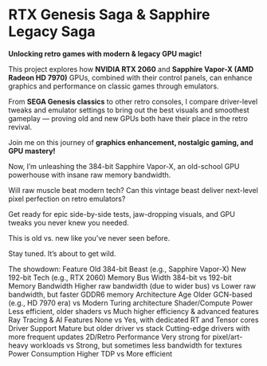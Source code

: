 # RTX Genesis Saga & Sapphire Legacy Saga  
**Unlocking retro games with modern & legacy GPU magic!**

This project explores how **NVIDIA RTX 2060** and **Sapphire Vapor-X (AMD Radeon HD 7970)** GPUs, combined with their control panels, can enhance graphics and performance on classic games through emulators.

From **SEGA Genesis classics** to other retro consoles, I compare driver-level tweaks and emulator settings to bring out the best visuals and smoothest gameplay — proving old and new GPUs both have their place in the retro revival.

Join me on this journey of **graphics enhancement, nostalgic gaming, and GPU mastery!**

Now, I’m unleashing the 384-bit Sapphire Vapor-X, an old-school GPU powerhouse with insane raw memory bandwidth.

Will raw muscle beat modern tech? Can this vintage beast deliver next-level pixel perfection on retro emulators?

Get ready for epic side-by-side tests, jaw-dropping visuals, and GPU tweaks you never knew you needed.

This is old vs. new like you’ve never seen before.

Stay tuned. It’s about to get wild.

The showdown:
Feature	Old 384-bit Beast (e.g., Sapphire Vapor-X)	New 192-bit Tech (e.g., RTX 2060)
Memory Bus Width	384-bit vs	192-bit
Memory Bandwidth	Higher raw bandwidth (due to wider bus)	vs Lower raw bandwidth, but faster GDDR6 memory
Architecture Age	Older GCN-based (e.g., HD 7970 era)	vs Modern Turing architecture
Shader/Compute Power	Less efficient, older shaders	vs Much higher efficiency & advanced features
Ray Tracing & AI Features	None	 vs Yes, with dedicated RT and Tensor cores
Driver Support	Mature but older driver vs stack	Cutting-edge drivers with more frequent updates
2D/Retro Performance	Very strong for pixel/art-heavy workloads	 vs Strong, but sometimes less bandwidth for textures
Power Consumption	Higher TDP vs	More efficient
